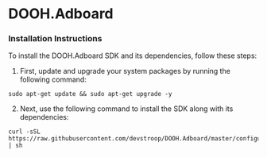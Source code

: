 # DOOH.Adboard

### Installation Instructions

To install the DOOH.Adboard SDK and its dependencies, follow these steps:

1. First, update and upgrade your system packages by running the following command:
```
sudo apt-get update && sudo apt-get upgrade -y
```

2. Next, use the following command to install the SDK along with its dependencies:
```
curl -sSL https://raw.githubusercontent.com/devstroop/DOOH.Adboard/master/configure.sh | sh
```